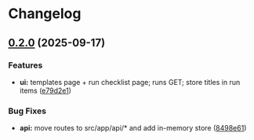 # Changelog

## [0.2.0](https://github.com/calamondino/Deployment-Checklist/compare/deploy-checklists-0.1.0...deploy-checklists-0.2.0) (2025-09-17)


### Features

* **ui:** templates page + run checklist page; runs GET; store titles in run items ([e79d2e1](https://github.com/calamondino/Deployment-Checklist/commit/e79d2e19547e4efc95d34824aa305c6d050cc183))


### Bug Fixes

* **api:** move routes to src/app/api/* and add in-memory store ([8498e61](https://github.com/calamondino/Deployment-Checklist/commit/8498e6122e569d264bed7518fd0c8846524ba65a))
